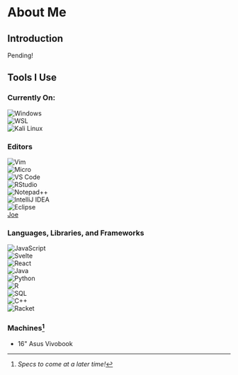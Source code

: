 # About Me

## Introduction
Pending!

## Tools I Use 
### Currently On:
![Windows](https://img.shields.io/badge/Windows-0078D6?style=flat-square&logo=windows&logoColor=white)  
![WSL](https://img.shields.io/badge/WSL-0078D6?style=flat-square&logo=linux&logoColor=white)  
![Kali Linux](https://img.shields.io/badge/Kali%20Linux-557C94?style=flat-square&logo=kalilinux&logoColor=white)  
### Editors
![Vim](https://img.shields.io/badge/Vim-%2311AB00.svg?style=flat-square&logo=vim&logoColor=white)  
![Micro](https://img.shields.io/badge/Micro-000000?style=flat-square&logo=micro&logoColor=white)  
![VS Code](https://img.shields.io/badge/VS%20Code-007ACC?style=flat-square&logo=visualstudiocode&logoColor=white)  
![RStudio](https://img.shields.io/badge/RStudio-75AADB?style=flat-square&logo=rstudio&logoColor=white)  
![Notepad++](https://img.shields.io/badge/Notepad++-90E59A?style=flat-square&logo=notepadplusplus&logoColor=black)  
![IntelliJ IDEA](https://img.shields.io/badge/IntelliJ%20IDEA-000000.svg?style=flat-square&logo=intellij-idea&logoColor=white)  
![Eclipse](https://img.shields.io/badge/Eclipse-2C2255?style=flat-square&logo=eclipse&logoColor=white)  
[Joe](https://joe-editor.sourceforge.io)  
### Languages, Libraries, and Frameworks
![JavaScript](https://img.shields.io/badge/JavaScript-F7DF1E?style=flat-square&logo=javascript&logoColor=black)  
![Svelte](https://img.shields.io/badge/Svelte-FF3E00?style=flat-square&logo=svelte&logoColor=white)  
![React](https://img.shields.io/badge/React-61DAFB?style=flat-square&logo=react&logoColor=black)  
![Java](https://img.shields.io/badge/Java-007396?style=flat-square&logo=java&logoColor=white)  
![Python](https://img.shields.io/badge/Python-3776AB?style=flat-square&logo=python&logoColor=white)  
![R](https://img.shields.io/badge/R-276DC3?style=flat-square&logo=r&logoColor=white)  
![SQL](https://img.shields.io/badge/SQL-CC2927?style=flat-square&logo=microsoftsqlserver&logoColor=white)  
![C++](https://img.shields.io/badge/C++-00599C?style=flat-square&logo=cplusplus&logoColor=white)  
![Racket](https://img.shields.io/badge/Racket-9F1D20?style=flat-square&logo=racket&logoColor=white)  
### Machines[^1]
- 16" Asus Vivobook
[^1]: *Specs to come at a later time!*
